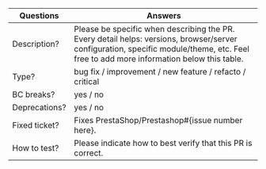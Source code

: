 <!-----------------------------------------------------------------------------
Thank you for contributing to the Shoppingfeed PrestaShop addons project! 

Please take the time to edit the "Answers" rows below with the necessary information.

Check out our contribution guidelines to find out how to complete it:
https://devdocs.prestashop.com/1.7/contribute/contribution-guidelines/#pull-requests
------------------------------------------------------------------------------>

| Questions     | Answers
| ------------- | -------------------------------------------------------
| Description?  | Please be specific when describing the PR. <br> Every detail helps: versions, browser/server configuration, specific module/theme, etc. Feel free to add more information below this table.
| Type?         | bug fix / improvement / new feature / refacto / critical
| BC breaks?    | yes / no
| Deprecations? | yes / no
| Fixed ticket? | Fixes PrestaShop/Prestashop#{issue number here}.
| How to test?  | Please indicate how to best verify that this PR is correct.

<!-- Click the form's "Preview" button to make sure the table is functional in GitHub. Thank you! -->
